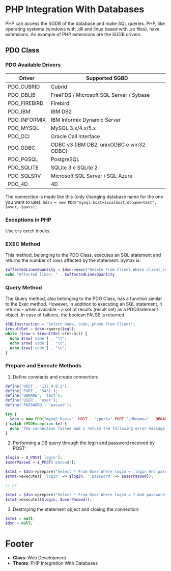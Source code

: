 # PHP Integration With Databases

PHP can access the SGDB of the database and make SQL queries. PHP, like operating systems (windows with .dll and linux based with .so files), have extensions. An example of PHP extensions are the SGDB drivers.

## PDO Class

### PDO Available Drivers

| Driver | Supported SGBD
|--------|---------------
| PDO_CUBRID | Cubrid
| PDO_DBLIB | FreeTDS / Microsoft SQL Server / Sybase
| PDO_FIREBIRD | Firebird
| PDO_IBM | IBM DB2
| PDO_INFORMIX | IBM Informix Dynamic Server
| PDO_MYSQL | MySQL 3.x/4.x/5.x
| PDO_OCI | Oracle Call Interface
| PDO_ODBC | ODBC v3 (IBM DB2, unixODBC e win32 ODBC)
| PDO_PGSQL | PostgreSQL
| PDO_SQLITE | SQLite 3 e SQLite 2
| PDO_SQLSRV | Microsoft SQL Server / SQL Azure
| PDO_4D | 4D

The connection is made like this (only changing database name for the one you want to use): `$dsn = new PDO("mysql:host=localhost;dbname=test", $user, $pass);`

### Exceptions in PHP

Use `try` `catch` blocks.

### EXEC Method

This method, belonging to the PDO Class, executes an SQL statement and returns the number of rows affected by the statement. Syntax is:

```php
$affectedLinesQuantity = $dsn->exec("Delete From Client Where client_code = 1");
echo "Affected lines: " . $affectedLinesQuantity
```

### Query Method

The Query method, also belonging to the PDO Class, has a function similar to the Exec method. However, in addition to executing an SQL statement, it returns – when available – a set of results (result set) as a PDOStatement object. In case of failures, the boolean FALSE is returned.

```php
$SQLInstruction = "Select name, code, phone From Client";
$resultSet = $dsn->query($sql);
while ($row = $resultSet->fetch()) {
  echo $row['name'] . "\t";
  echo $row['code'] . "\t";
  echo $row['code'] . "\n";
}
```

### Prepare and Execute Methods

1. Define constants and create connection:

```php
define('HOST', '127.0.0.1');
define('PORT', '5432');
define('DBNAME', 'test');
define('USER', 'user');
define('PASSWORD', 'passwd');

try {
  $dsn = new PDO("mysql:host=". HOST . ";port=".PORT.";dbname=" . DBNAME .";user=" . USER . ";password=" . PASSWORD);
} catch (PDOException $e) {
  echo 'The connection failed and I return the following error message: ' .$e->getMessage();
}
```

2. Performing a DB query through the login and password received by POST:

```php
$login = $_POST['login'];
$userPasswd = $_POST['passwd'];

$stmt = $dsn->prepare("Select * From User Where login = :login And password =:password");
$stmt->execute([':login' => $login, ':password' => $userPasswd]);

// or

$stmt = $dsn->prepare("Select * From User Where login = ? And password = ?");
$stmt->execute([$login, $userPasswd]);
```

3. Destroying the statement object and closing the connection:

```php
$stmt = null;
$dsn = null;
```

# Footer

- **Class**: Web Development
- **Theme**: PHP Integration With Databases
